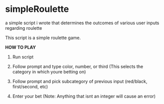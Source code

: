 # simpleRoulette
a simple script i wrote that determines the outcomes of various user inputs regarding roulette

This script is a simple roulette game.

**HOW TO PLAY**
1. Run script

2. Follow prompt and type color, number, or third (This selects the category in which youre betting on)

3. Follow prompt and pick subcategory of previous input (red/black, first/second, etc)

4. Enter your bet (Note: Anything that isnt an integer will cause an error)
